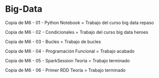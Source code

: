 # Big-Data

Copia de M6 - 01 - Python Notebook = Trabajo del curso big data repaso

Copia de M6 - 02 - Condicionales = Trabajo del curso big data heroes

Copia de M6 - 03 - Bucles = Trabajo de bucles

Copia de M6 - 04 - Programación Funcional = Trabajo acabado

Copia de M6 - 05 - SparkSession Teoría = Trabajo terminado

Copia de M6 - 06 - Primer RDD Teoría = Trabajo terminado
